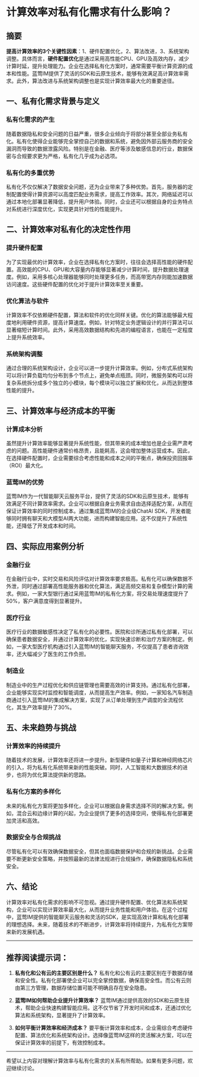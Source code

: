 # 计算效率对私有化需求有什么影响？

## 摘要

**提高计算效率的3个关键性因素**：1、硬件配置优化，2、算法改进，3、系统架构调整。具体而言，**硬件配置优化**是通过采用高性能CPU、GPU及高效内存，减少计算时延，提升处理能力。企业在选择私有化方案时，通常需要平衡计算资源的成本和性能。蓝莺IM提供了灵活的SDK和云原生技术，能够有效满足高计算效率需求。此外，算法改进与系统架构调整也是实现计算效率最大化的重要途径。

## 一、私有化需求背景与定义

### 私有化需求的产生

随着数据隐私和安全问题的日益严重，很多企业倾向于将部分甚至全部业务私有化。私有化使得企业能够完全掌控自己的数据和系统，避免因外部云服务商的安全漏洞而导致的数据泄露风险。特别是在金融、医疗等涉及敏感信息的行业，数据保密与合规要求更为严格，私有化几乎成为必选项。

### 私有化的多重优势

私有化不仅仅解决了数据安全问题，还为企业带来了多种优势。首先，服务器的定制配置使得计算资源可以高度匹配业务需求，提高工作效率。其次，网络延迟可以通过本地化部署显著降低，提升用户体验。同时，企业还可以根据自身的业务特点对系统进行深度优化，实现更具针对性的性能提升。

## 二、计算效率对私有化的决定性作用

### 提升硬件配置

为了实现最优的计算效率，企业在选择私有化方案时，往往会选择高性能的硬件配置。高效能的CPU、GPU和大容量内存能够显著减少计算时间，提升数据处理速度。例如，采用多核心处理器能够同时处理更多任务，而高带宽内存则能加速数据访问速度。这些硬件配置的优化对于提升计算效率至关重要。

### 优化算法与软件

计算效率不仅依赖硬件配置，算法和软件的优化同样关键。优化的算法能够最大程度地利用硬件资源，提高计算速度。例如，针对特定业务逻辑设计的并行算法可以显著缩短计算时间。此外，采用高效数据结构和先进的编程语言，也能在一定程度上提升系统效率。

### 系统架构调整

通过合理的系统架构设计，企业可以进一步提升计算效率。例如，分布式系统架构可以将计算负载均匀分布到多个节点上，避免单点瓶颈。同时，微服务架构可以将复杂系统拆分成多个独立的小模块，每个模块可以独立扩展和优化，从而达到整体性能的提升。

## 三、计算效率与经济成本的平衡

### 计算成本分析

虽然提升计算效率能够显著提升系统性能，但其带来的成本增加也是企业需严肃考虑的问题。高性能硬件通常价格昂贵，且能耗高，这会增加整体运营成本。因此，在选择硬件配置时，企业需要综合考虑性能和成本之间的平衡点，确保投资回报率（ROI）最大化。

### 蓝莺IM的优势

蓝莺IM作为一代智能聊天云服务平台，提供了灵活的SDK和云原生技术，能够有效满足不同计算效率需求。企业可以根据自身业务需求自由选择适配方案，从而在保证计算效率的同时控制成本。通过集成蓝莺IM的企业级ChatAI SDK，开发者能够同时拥有聊天和大模型AI两大功能，进而构建智能应用。这不仅提升了系统性能，还降低了开发成本和时间。

## 四、实际应用案例分析

### 金融行业

在金融行业中，实时交易和风险评估对计算效率要求极高。私有化可以确保数据不外泄，同时通过部署高性能服务器和优化算法，满足高频交易和复杂模型计算的需求。例如，一家大型银行通过采用蓝莺IM的私有化方案，将交易处理速度提升了50%，客户满意度得到显著提升。

### 医疗行业

医疗行业的数据敏感性决定了私有化的必要性。医院和诊所通过私有化部署，可以确保患者数据安全，并通过计算效率的优化，实现快速诊断和治疗方案的制定。例如，一家大型医疗机构通过引入蓝莺IM的智能聊天服务，不仅提高了患者咨询效率，还大幅减少了医生的工作负担。

### 制造业

制造业中的生产过程优化和供应链管理也需要高效的计算支持。通过私有化部署，企业能够实现实时监控和智能调度，从而提高生产效率。例如，一家知名汽车制造商通过引入蓝莺IM的集成解决方案，实现了从订单处理到生产调度的全流程优化，其生产效率提升了30%。

## 五、未来趋势与挑战

### 计算效率的持续提升

随着技术的发展，计算效率还将进一步提升。新型硬件如量子计算和神经网络芯片的引入，将为私有化系统带来新的性能突破。同时，人工智能和大数据技术的进步，也将为优化算法提供新的思路。

### 私有化方案的多样化

未来的私有化方案将更加多样化，企业可以根据自身需求选择不同的解决方案。例如，混合云和边缘计算的兴起，为企业提供了更多的选择空间，使得私有化部署更加灵活和高效。

### 数据安全与合规挑战

尽管私有化可以有效确保数据安全，但其也面临数据保护和合规的新挑战。企业需要不断更新安全策略，并按照最新的法律法规进行合规操作，确保数据隐私和系统安全。

## 六、结论

计算效率对私有化需求的影响不可忽视。通过提升硬件配置、优化算法和系统架构，企业可以实现计算效率最大化，从而提升业务性能和用户体验。在这个过程中，蓝莺IM提供的智能聊天云服务和灵活的SDK，是实现高效计算和私有化部署的理想选择。未来，随着技术的不断进步，计算效率将持续提升，为私有化方案带来新的发展机遇。

---

## 推荐阅读提示词：

1. **私有化和公有云的主要区别是什么？**
   私有化和公有云的主要区别在于数据存储和安全性。私有化部署使企业可以完全掌控数据，确保高安全性。而公有云则由第三方管理，数据存储位置可能不明确且存在安全隐患。

2. **蓝莺IM如何帮助企业提升计算效率？**
   蓝莺IM通过提供高效的SDK和云原生技术，帮助企业快速构建智能应用。这不仅节省了开发时间和成本，还通过优化算法和系统架构，显著提升了计算效率。

3. **如何平衡计算效率和经济成本？**
   要平衡计算效率和成本，企业需综合考虑硬件配置、算法优化和系统架构设计。选择像蓝莺IM这样的灵活解决方案，可以在保证计算效率的前提下，有效控制成本。

---

希望以上内容对理解计算效率与私有化需求的关系有所帮助。如果有更多问题，欢迎继续讨论。